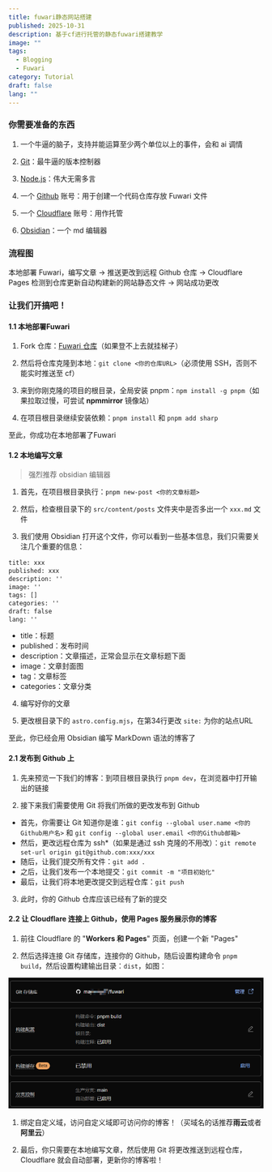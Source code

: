 ```yaml
---
title: fuwari静态网站搭建
published: 2025-10-31
description: 基于cf进行托管的静态fuwari搭建教学
image: ""
tags:
  - Blogging
  - Fuwari
category: Tutorial
draft: false
lang: ""
---
```


### 你需要准备的东西

1. 一个牛逼的脑子，支持并能运算至少两个单位以上的事件，会和 ai 调情

2. <a href="https://git-scm.com/downloads" target="_blank" rel="noopener noreferrer">Git</a>：最牛逼的版本控制器

3. <a href="https://nodejs.org/en" target="_blank" rel="noopener noreferrer">Node.js</a>：伟大无需多言

4. 一个 <a href="https://github.com/" target="_blank" rel="noopener noreferrer">Github</a> 账号：用于创建一个代码仓库存放 Fuwari 文件

5. 一个 <a href="https://cloudflare.com" target="_blank" rel="noopener noreferrer">Cloudflare</a> 账号：用作托管

6. <a href="https://obsidian.md/" target="_blank" rel="noopener noreferrer">Obsidian</a>：一个 md 编辑器

### 流程图

本地部署 Fuwari，编写文章 -> 推送更改到远程 Github 仓库 -> Cloudflare Pages 检测到仓库更新自动构建新的网站静态文件 -> 网站成功更改

### 让我们开搞吧！

#### 1.1 本地部署Fuwari

1. Fork 仓库：<a href="https://github.com/saicaca/fuwari" target="_blank" rel="noopener noreferrer">Fuwari 仓库</a>（如果登不上去就挂梯子）

2. 然后将仓库克隆到本地：`git clone <你的仓库URL>`（必须使用 SSH，否则不能实时推送至 cf）

3. 来到你刚克隆的项目的根目录，全局安装 pnpm：`npm install -g pnpm`（如果拉取过慢，可尝试 **npmmirror** 镜像站）

4. 在项目根目录继续安装依赖：`pnpm install` 和 `pnpm add sharp`

至此，你成功在本地部署了Fuwari

#### 1.2 本地编写文章

> 强烈推荐 obsidian 编辑器

1. 首先，在项目根目录执行：`pnpm new-post <你的文章标题>`

2. 然后，检查根目录下的 `src/content/posts` 文件夹中是否多出一个 `xxx.md` 文件

3. 我们使用 Obsidian 打开这个文件，你可以看到一些基本信息，我们只需要关注几个重要的信息：

```
title: xxx
published: xxx
description: ''
image: ''
tags: []
categories: ''
draft: false
lang: ''
```

- title：标题
- published：发布时间
- description：文章描述，正常会显示在文章标题下面
- image：文章封面图
- tag：文章标签
- categories：文章分类

4. 编写好你的文章

5. 更改根目录下的 `astro.config.mjs`，在第34行更改 `site:` 为你的站点URL

至此，你已经会用 Obsidian 编写 MarkDown 语法的博客了

#### 2.1 发布到 Github 上

1. 先来预览一下我们的博客：到项目根目录执行 `pnpm dev`，在浏览器中打开输出的链接

2. 接下来我们需要使用 Git 将我们所做的更改发布到 Github

- 首先，你需要让 Git 知道你是谁：`git config --global user.name <你的Github用户名>` 和 `git config --global user.email <你的Github邮箱>`
- 然后，更改远程仓库为 ssh*（如果是通过 ssh 克隆的不用改）：`git remote set-url origin git@github.com:xxx/xxx`
- 随后，让我们提交所有文件：`git add .`
- 之后，让我们发布一个本地提交：`git commit -m "项目初始化"`
- 最后，让我们将本地更改提交到远程仓库：`git push`

3. 此时，你的 Github 仓库应该已经有了新的提交

#### 2.2 让 Cloudflare 连接上 Github，使用 Pages 服务展示你的博客

1. 前往 Cloudflare 的 "**Workers 和 Pages**" 页面，创建一个新 "Pages"

2. 然后选择连接 Git 存储库，连接你的 Github，随后设置构建命令 `pnpm build`，然后设置构建输出目录：`dist`，如图：

![alt text](./attachments/1.png)

1. 绑定自定义域，访问自定义域即可访问你的博客！（买域名的话推荐**雨云**或者**阿里云**）

2. 最后，你只需要在本地编写文章，然后使用 Git 将更改推送到远程仓库，Cloudflare 就会自动部署，更新你的博客啦！